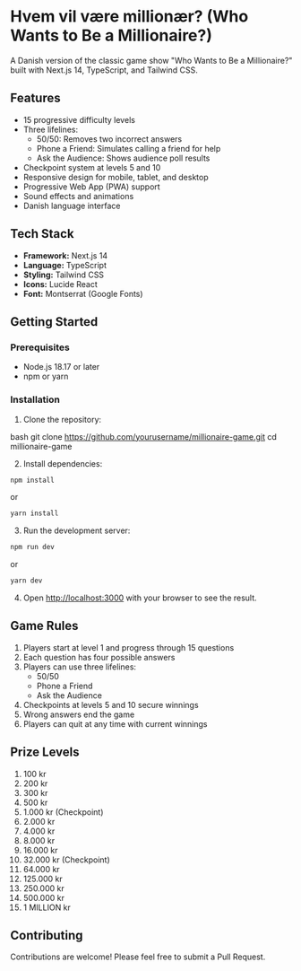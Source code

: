 # Hvem vil være millionær? (Who Wants to Be a Millionaire?)

A Danish version of the classic game show "Who Wants to Be a Millionaire?" built with Next.js 14, TypeScript, and Tailwind CSS.

## Features

- 15 progressive difficulty levels
- Three lifelines:
  - 50/50: Removes two incorrect answers
  - Phone a Friend: Simulates calling a friend for help
  - Ask the Audience: Shows audience poll results
- Checkpoint system at levels 5 and 10
- Responsive design for mobile, tablet, and desktop
- Progressive Web App (PWA) support
- Sound effects and animations
- Danish language interface

## Tech Stack

- **Framework:** Next.js 14
- **Language:** TypeScript
- **Styling:** Tailwind CSS
- **Icons:** Lucide React
- **Font:** Montserrat (Google Fonts)

## Getting Started

### Prerequisites

- Node.js 18.17 or later
- npm or yarn

### Installation

1. Clone the repository:

bash
git clone https://github.com/yourusername/millionaire-game.git
cd millionaire-game

2. Install dependencies:

```bash
npm install
```

or

```bash
yarn install
```

3. Run the development server:

```bash
npm run dev
```

or

```bash
yarn dev
```

4. Open [http://localhost:3000](http://localhost:3000) with your browser to see the result.

## Game Rules

1. Players start at level 1 and progress through 15 questions
2. Each question has four possible answers
3. Players can use three lifelines:
   - 50/50
   - Phone a Friend
   - Ask the Audience
4. Checkpoints at levels 5 and 10 secure winnings
5. Wrong answers end the game
6. Players can quit at any time with current winnings

## Prize Levels

1. 100 kr
2. 200 kr
3. 300 kr
4. 500 kr
5. 1.000 kr (Checkpoint)
6. 2.000 kr
7. 4.000 kr
8. 8.000 kr
9. 16.000 kr
10. 32.000 kr (Checkpoint)
11. 64.000 kr
12. 125.000 kr
13. 250.000 kr
14. 500.000 kr
15. 1 MILLION kr

## Contributing

Contributions are welcome! Please feel free to submit a Pull Request.
